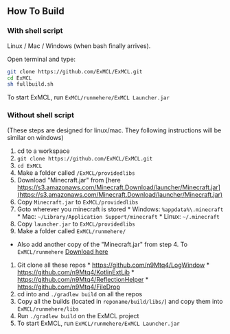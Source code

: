 ## How To Build
### With shell script
Linux / Mac / Windows (when bash finally arrives).

Open terminal and type:
```bash
git clone https://github.com/ExMCL/ExMCL.git
cd ExMCL
sh fullbuild.sh
```
To start ExMCL, run ```ExMCL/runmehere/ExMCL Launcher.jar```
### Without shell script
(These steps are designed for linux/mac. They following instructions will be
similar on windows)
 1. cd to a workspace
 2. ```git clone https://github.com/ExMCL/ExMCL.git```
 3. ```cd ExMCL```
 4. Make a folder called ```/ExMCL/providedlibs```
  1. Download "Minecraft.jar" from [here https://s3.amazonaws.com/Minecraft.Download/launcher/Minecraft.jar](https://s3.amazonaws.com/Minecraft.Download/launcher/Minecraft.jar)
  2. Copy ```Minecraft.jar``` to ```ExMCL/providedlibs```
  3. Goto wherever you minecraft is stored
    * Windows: ```%appdata%\.minecraft```
    * Mac: ```~/Library/Application Support/minecraft```
    * Linux: ```~/.minecraft```
  4. Copy ```launcher.jar``` to ```ExMCL/providedlibs```
 5. Make a folder called ```ExMCL/runmehere/```
  * Also add another copy of the "Minecraft.jar" from step 4. To ```ExMCL/runmehere``` [Download here](https://s3.amazonaws.com/Minecraft.Download/launcher/Minecraft.jar)
  1. Git clone all these repos
    * https://github.com/n9Mtq4/LogWindow
    * https://github.com/n9Mtq4/KotlinExtLib
    * https://github.com/n9Mtq4/ReflectionHelper
    * https://github.com/n9Mtq4/FileDrop
  2. cd into and ```./gradlew build``` on all the repos
  3. Copy all the builds (located in ```reponame/build/libs/```) and copy them into ```ExMCL/runmehere/libs```
 6. Run ```./gradlew build``` on the ExMCL project
 7. To start ExMCL, run ```ExMCL/runmehere/ExMCL Launcher.jar```

